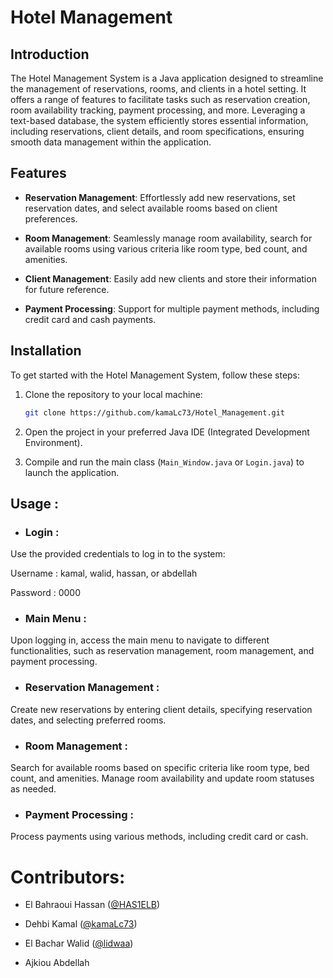 # Hotel Management 

## Introduction

The Hotel Management System is a Java application designed to streamline the management of reservations, rooms, and clients in a hotel setting. It offers a range of features to facilitate tasks such as reservation creation, room availability tracking, payment processing, and more. Leveraging a text-based database, the system efficiently stores essential information, including reservations, client details, and room specifications, ensuring smooth data management within the application.

## Features

- **Reservation Management**: Effortlessly add new reservations, set reservation dates, and select available rooms based on client preferences.
  
- **Room Management**: Seamlessly manage room availability, search for available rooms using various criteria like room type, bed count, and amenities.
  
- **Client Management**: Easily add new clients and store their information for future reference.
  
- **Payment Processing**: Support for multiple payment methods, including credit card and cash payments.

## Installation

To get started with the Hotel Management System, follow these steps:

1. Clone the repository to your local machine:
   ```bash
   git clone https://github.com/kamaLc73/Hotel_Management.git
2. Open the project in your preferred Java IDE (Integrated Development Environment).

3. Compile and run the main class (````Main_Window.java```` or ````Login.java````) to launch the application.

## Usage : 

- ### Login :
Use the provided credentials to log in to the system:

Username : kamal, walid, hassan, or abdellah

Password : 0000

- ### Main Menu :
Upon logging in, access the main menu to navigate to different functionalities, such as reservation management, room management, and payment processing.

- ### Reservation Management :
Create new reservations by entering client details, specifying reservation dates, and selecting preferred rooms.

- ### Room Management :
Search for available rooms based on specific criteria like room type, bed count, and amenities. Manage room availability and update room statuses as needed.

- ### Payment Processing :
Process payments using various methods, including credit card or cash.

# Contributors: 

- El Bahraoui Hassan ([@HAS1ELB](https://github.com/HAS1ELB))
- Dehbi Kamal ([@kamaLc73](https://github.com/kamaLc73))

- El Bachar Walid ([@lidwaa](https://github.com/lidwaa))

- Ajkiou Abdellah
